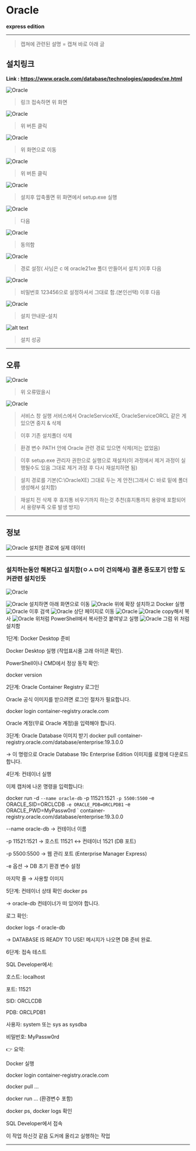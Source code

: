 # Oracle  
**express edition**

---

> 캡쳐에 관련된 설명 = 캡쳐 바로 아래 글

## 설치링크  
**Link : https://www.oracle.com/database/technologies/appdev/xe.html**

![Oracle](/images/Oracle/Oracleinstall_2.png)
>링크 접속하면 위 화면

![Oracle](/images/Oracle/Oracleinstall.png)
>위 버튼 클릭

![Oracle](/images/Oracle/Oracleinstall_3.png)
>위 화면으로 이동

![Oracle](/images/Oracle/Oracleinstall_4.png)
>위 버튼 클릭

![Oracle](/images/Oracle/Oracleinstall_5.png)
>설치후 압축풀면 위 화면에서 setup.exe 실행

![Oracle](/images/Oracle/Oracleinstall_6.png)
> 다음

![Oracle](/images/Oracle/Oracleinstall_7.png)
> 동의함

![Oracle](/images/Oracle/Oracleinstall_8.png)
> 경로 설정( 사님은 c 에 oracle21xe 폴더 만들어서 설치 )이후 다음

![Oracle](/images/Oracle/Oracleinstall_9.png)
> 비밀번호 123456으로 설정하셔서 그대로 함.(본인선택) 이후 다음

![Oracle](/images/Oracle/Oracleinstall_10.png)
> 설치 안내문-설치

![alt text](/images/Oracle/Oracleinstall_11.png)
> 설치 성공

---
## 오류
![Oracle](/images/Oracle/Oracle_1.png)
>위 오류떴을시

![Oracle](/images/Oracle/Oracle_2.png)
>서비스 창 실행 서비스에서 OracleServiceXE, OracleServiceORCL 같은 게 있으면 중지 & 삭제

>이후 기존 설치폴더 삭제

>환경 변수 PATH 안에 Oracle 관련 경로 있으면 삭제(저는 없었음)

>이후 setup.exe 관리자 권한으로 실행으로 재설치(이 과정에서 제거 과정이 실행될수도 있음 그대로 제거 과정 후 다시 재설치하면 됨)

> 설치 경로를 기본(C:\OracleXE) 그대로 두는 게 안전(그래서 C: 바로 밑에 폴더 생성해서 설치함)

> 재설치 전 삭제 후 휴지통 비우기까지 하는것 추천(휴지통까지 용량에 포함되어서 용량부족 오류 발생 방지)

---
## 정보

![Oracle](/images/Oracle/Oracle.png)
설치한 경로에 실제 데이터




---


### 설치하는동안 해본다고 설치함(ㅇㅅㅁ이 건의해서) 결론 중도포기 안함 도커관련 설치인듯

![Oracle](/images/Oracle/Oracle_3.png)

![Oracle](/images/Oracle/Oracle_4.png)
설치하면 아래 화면으로 이동
![Oracle](/images/Oracle/Oracle_5.png)
위에 확장 설치하고 Docker 실행
![Oracle](/images/Oracle/Oracle_6.png)
이후 검색
![Oracle](/images/Oracle/Oracle_7.png)
상단 페이지로 이동
![Oracle](/images/Oracle/Oracle_8.png)
![Oracle](/images/Oracle/Oracle_11.png)
copy해서 복사
![Oracle](/images/Oracle/Oracle_9.png)
위처럼 PowerShell에서 복사한것 붙여넣고 실행
![Oracle](/images/Oracle/Oracle_10.png)
그럼 위 처럼 설치함

1단계: Docker Desktop 준비

Docker Desktop 실행 (작업표시줄 고래 아이콘 확인).

PowerShell이나 CMD에서 정상 동작 확인:

docker version

2단계: Oracle Container Registry 로그인

Oracle 공식 이미지를 받으려면 로그인 절차가 필요합니다.

docker login container-registry.oracle.com


Oracle 계정(무료 Oracle 계정)을 입력해야 합니다.

3단계: Oracle Database 이미지 받기
docker pull container-registry.oracle.com/database/enterprise:19.3.0.0


→ 이 명령으로 Oracle Database 19c Enterprise Edition 이미지를 로컬에 다운로드합니다.

4단계: 컨테이너 실행

이제 캡처에 나온 명령을 입력합니다:

docker run -d `
  --name oracle-db `
  -p 11521:1521 `
  -p 5500:5500 `
  -e ORACLE_SID=ORCLCDB `
  -e ORACLE_PDB=ORCLPDB1 `
  -e ORACLE_PWD=MyPassw0rd `
  container-registry.oracle.com/database/enterprise:19.3.0.0


--name oracle-db → 컨테이너 이름

-p 11521:1521 → 호스트 11521 ↔ 컨테이너 1521 (DB 포트)

-p 5500:5500 → 웹 관리 포트 (Enterprise Manager Express)

-e 옵션 → DB 초기 환경 변수 설정

마지막 줄 → 사용할 이미지

5단계: 컨테이너 상태 확인
docker ps


→ oracle-db 컨테이너가 떠 있어야 합니다.

로그 확인:

docker logs -f oracle-db


→ DATABASE IS READY TO USE! 메시지가 나오면 DB 준비 완료.

6단계: 접속 테스트

SQL Developer에서:

호스트: localhost

포트: 11521

SID: ORCLCDB

PDB: ORCLPDB1

사용자: system 또는 sys as sysdba

비밀번호: MyPassw0rd

👉 요약:

Docker 실행

docker login container-registry.oracle.com

docker pull ...

docker run ... (환경변수 포함)

docker ps, docker logs 확인

SQL Developer에서 접속

이 작업 하신것 같음 도커에 올리고 실행하는 작업

---
